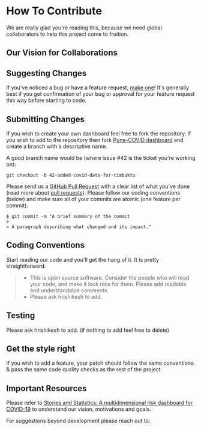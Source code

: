 # How To Contribute

We are really glad you're reading this, because we need global collaborators to help this project come to fruition.

## Our Vision for Collaborations

## Suggesting Changes
If you've noticed a bug or have a feature request, [make one](https://github.com/sanjanakrishnan/covid-19-dashboard/issues/new)! It's generally best if you get confirmation of your bug or approval for your feature request this way before starting to code.

## Submitting Changes

If you wish to create your own dashboard feel free to fork the repository. If you wish to add to the repository then fork [Pune-COVID dashboard](https://docs.github.com/en/free-pro-team@latest/github/getting-started-with-github/fork-a-repo) and create a branch with a descriptive name. 

A good branch name would be (where issue #42 is the ticket you're working on):
```
git checkout -b 42-added-covid-data-for-timbuktu
```

Please send us a [GitHub Pull Request](https://github.com/sanjanakrishnan/covid-19-dashboard/compare)  with a clear list of what you've done (read more about [pull requests](https://docs.github.com/en/free-pro-team@latest/github/collaborating-with-issues-and-pull-requests/about-pull-requests)). Please follow our coding conventions (below) and make sure all of your commits are atomic (one feature per commit).

```
$ git commit -m "A brief summary of the commit
> 
> A paragraph describing what changed and its impact."
```

## Coding Conventions
Start reading our code and you'll get the hang of it. It is pretty straightforward:

> - This is open source software. Consider the people who will read your code, and make it look nice for them. Please add readable and understandable comments.
> - Please ask hrishikesh to add. 

## Testing 

Please ask hrishikesh to add. (if nothing to add feel free to delete)

## Get the style right

If you wish to add a feature, your patch should follow the same conventions & pass the same code quality checks as the rest of the project.

## Important Resources

Please refer to [Stories and Statistics: A multidimensional risk dashboard for COVID-19](http://i-dair.org/wp-content/uploads/2020/09/2.-Pune-report_CPC-and-IDAIR-merged.pdf) to understand our vision, motivations and goals. 

For suggestions beyond development please reach out to: 

